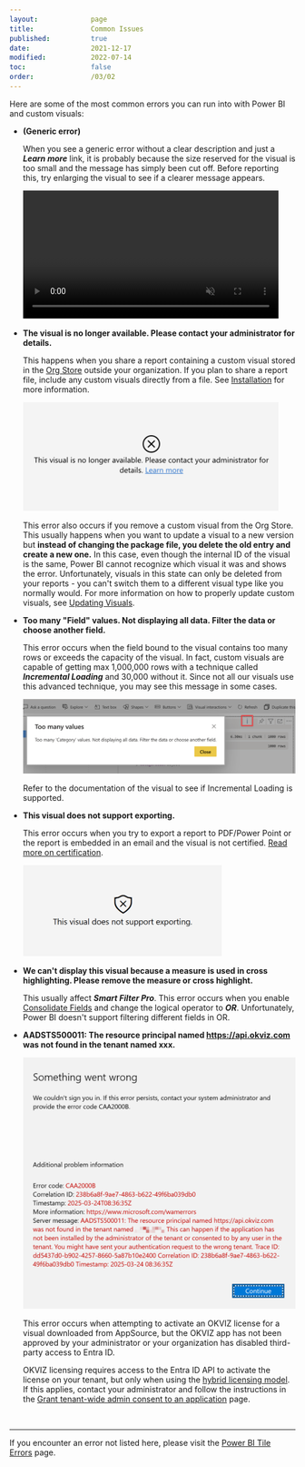 ```yaml
---
layout:             page
title:              Common Issues
published:          true
date:               2021-12-17
modified:           2022-07-14
toc:                false
order:              /03/02
---
```

Here are some of the most common errors you can run into with Power BI and custom visuals:

- **(Generic error)**

    When you see a generic error without a clear description and just a ***Learn more*** link, it is probably because the size reserved for the visual is too small and the message has simply been cut off. Before reporting this, try enlarging the visual to see if a clearer message appears.

    <video src="images/generic-error.mp4" width="450" autoplay loop muted></video>

- **The visual is no longer available. Please contact your administrator for details.**

    This happens when you share a report containing a custom visual stored in the [Org Store](../get-started/org-store.md) outside your organization. If you plan to share a report file, include any custom visuals directly from a file. See [Installation](../get-started/installation.md) for more information.  

    <img src="images/visual-no-longer-available.png" width="450">

    This error also occurs if you remove a custom visual from the Org Store. This usually happens when you want to update a visual to a new version but **instead of changing the package file, you delete the old entry and create a new one.** In this case, even though the internal ID of the visual is the same, Power BI cannot recognize which visual it was and shows the error. Unfortunately, visuals in this state can only be deleted from your reports - you can't switch them to a different visual type like you normally would. For more information on how to properly update custom visuals, see [Updating Visuals](../get-started/updating.md).

- **Too many "Field" values. Not displaying all data. Filter the data or choose another field.**

    This error occurs when the field bound to the visual contains too many rows or exceeds the capacity of the visual. In fact, custom visuals are capable of getting max 1,000,000 rows with a technique called ***Incremental Loading*** and 30,000 without it. Since not all our visuals use this advanced technique, you may see this message in some cases. 

    <img src="images/too-many-values.png" width="700">

    Refer to the documentation of the visual to see if Incremental Loading is supported.

- **This visual does not support exporting.**

    This error occurs when you try to export a report to PDF/Power Point or the report is embedded in an email and the visual is not certified. [Read more on certification](../certification.md).
    
    <img src="../issues/images/not-support-exporting.png" width="350">

- **We can't display this visual because a measure is used in cross highlighting. Please remove the measure or cross highlight.**

    This usually affect ***Smart Filter Pro***. This error occurs when you enable [Consolidate Fields](../smart-filter-pro/options/mode/consolidate-fields.md) and change the logical operator to ***OR***. Unfortunately, Power BI doesn't support filtering different fields in OR.

- **AADSTS500011: The resource principal named https://api.okviz.com was not found in the tenant named xxx.**

    <img src="images/error-entra-id.png" width="600">

    This error occurs when attempting to activate an OKVIZ license for a visual downloaded from AppSource, but the OKVIZ app has not been approved by your administrator or your organization has disabled third-party access to Entra ID.

    OKVIZ licensing requires access to the Entra ID API to activate the license on your tenant, but only when using the [hybrid licensing model](../licensing/index.md#a-third-option-hybrid-licensing). If this applies, contact your administrator and follow the instructions in the [Grant tenant-wide admin consent to an application](https://learn.microsoft.com/en-us/entra/identity/enterprise-apps/grant-admin-consent?pivots=portal) page.

&nbsp;

---
If you encounter an error not listed here, please visit the [Power BI Tile Errors](https://learn.microsoft.com/en-us/power-bi/connect-data/refresh-troubleshooting-tile-errors#error-list) page.
